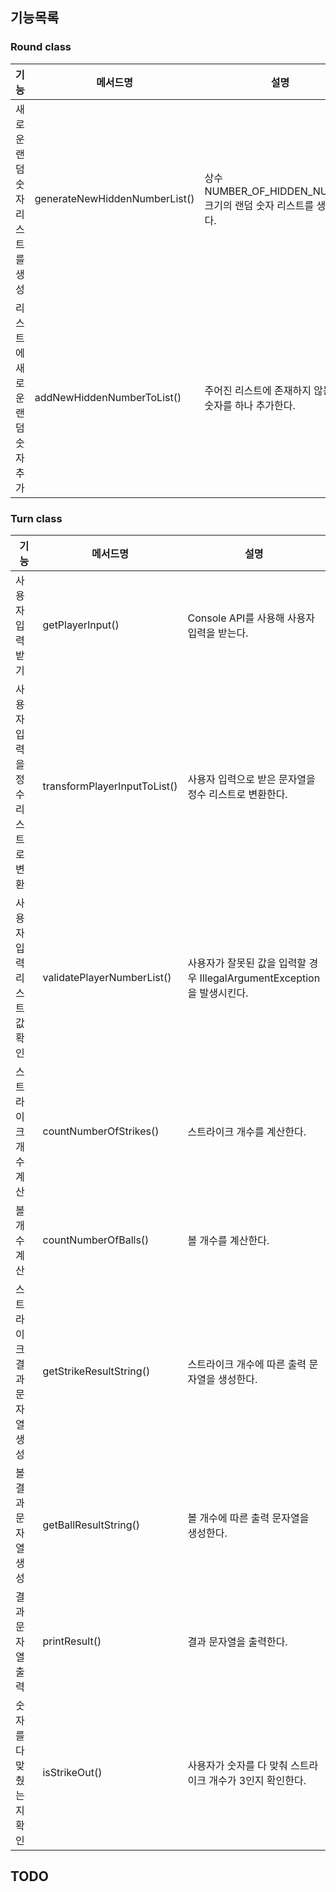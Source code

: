 ## 기능목록
### Round class
| 기능                | 메서드명                       | 설명                               |
|-------------------|----------------------------|----------------------------------|
| 새로운 랜덤 숫자 리스트를 생성 |generateNewHiddenNumberList()| 상수 NUMBER_OF_HIDDEN_NUMBER 크기의 랜덤 숫자 리스트를 생성한다. |
| 리스트에 새로운 랜덤 숫자 추가 | addNewHiddenNumberToList() | 주어진 리스트에 존재하지 않는 랜덤 숫자를 하나 추가한다. |

### Turn class
| 기능                 | 메서드명                         | 설명                                                   |
|--------------------|------------------------------|------------------------------------------------------|
| 사용자 입력 받기          | getPlayerInput()             | Console API를 사용해 사용자 입력을 받는다.                        |
| 사용자 입력을 정수 리스트로 변환 | transformPlayerInputToList() | 사용자 입력으로 받은 문자열을 정수 리스트로 변환한다.                       |
| 사용자 입력 리스트 값 확인    | validatePlayerNumberList()   | 사용자가 잘못된 값을 입력할 경우  IllegalArgumentException을 발생시킨다. |
| 스트라이크 개수 계산        | countNumberOfStrikes()       | 스트라이크 개수를 계산한다.                                      |
| 볼 개수 계산            | countNumberOfBalls()         | 볼 개수를 계산한다.                                          |
| 스트라이크 결과 문자열 생성    | getStrikeResultString()      | 스트라이크 개수에 따른 출력 문자열을 생성한다.                           |
| 볼 결과 문자열 생성        | getBallResultString()        | 볼 개수에 따른 출력 문자열을 생성한다.                               |
| 결과 문자열 출력          |  printResult()  | 결과 문자열을 출력한다.                                        |
| 숫자를 다 맞췄는지 확인      | isStrikeOut() | 사용자가 숫자를 다 맞춰 스트라이크 개수가 3인지 확인한다.                    |

## TODO